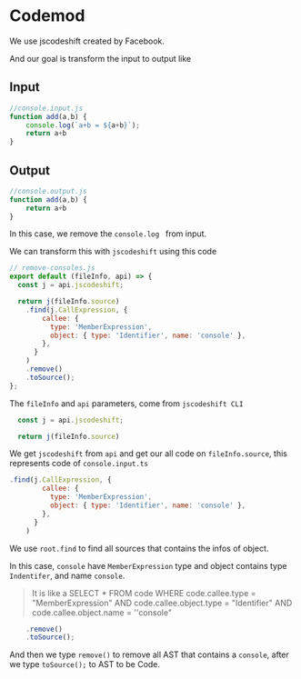 # Codemod

We use jscodeshift created by Facebook.

And our goal is transform the input to output like

## Input
```js
//console.input.js
function add(a,b) {
	console.log(`a+b = ${a+b}`);
	return a+b
}
```

## Output
```js
//console.output.js
function add(a,b) {
	return a+b
}
```

In this case, we remove the `console.log ` from input.

We can transform this with `jscodeshift` using this code

```js
// remove-consoles.js
export default (fileInfo, api) => {
  const j = api.jscodeshift;

  return j(fileInfo.source)
    .find(j.CallExpression, {
        callee: {
          type: 'MemberExpression',
          object: { type: 'Identifier', name: 'console' },
        },
      }
    )
    .remove()
    .toSource();
};
```

The `fileInfo` and `api` parameters, come from `jscodeshift CLI`

```js
  const j = api.jscodeshift;

  return j(fileInfo.source)
```

We get `jscodeshift` from `api` and get our all code on `fileInfo.source`, this represents code of `console.input.ts`

```js
.find(j.CallExpression, {
        callee: {
          type: 'MemberExpression',
          object: { type: 'Identifier', name: 'console' },
        },
      }
    )
```

We use `root.find` to find all sources that contains the infos of object.

In this case, `console` have `MemberExpression` type and object contains type `Indentifer`, and name `console`.

>It is like a SELECT * FROM code WHERE code.callee.type = "MemberExpression" AND code.callee.object.type = "Identifier" AND code.callee.object.name = ''console"

```js
    .remove()
    .toSource();
```

And then we type `remove()` to remove all AST that contains a `console`, after we type `toSource();` to AST to be Code.
